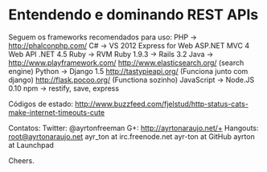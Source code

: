 Entendendo e dominando REST APIs
========

Seguem os frameworks recomendados para uso:
PHP -> http://phalconphp.com/
C#  -> VS 2012 Express for Web
       ASP.NET MVC 4 Web API
      .NET 4.5
Ruby -> RVM Ruby 1.9.3 -> Rails 3.2
Java -> http://www.playframework.com/
           http://www.elasticsearch.org/ (search engine)
Python -> Django 1.5
          http://tastypieapi.org/ (Funciona junto com django)
          http://flask.pocoo.org/ (Functiona sozinho)
JavaScript -> Node.JS 0.10
       npm -> restify, save, express

Códigos de estado:
http://www.buzzfeed.com/fjelstud/http-status-cats-make-internet-timeouts-cute

Contatos:
Twitter: @ayrtonfreeman
G+: http://ayrtonaraujo.net/+
Hangouts: root@ayrtonaraujo.net
ayr_ton at irc.freenode.net
ayr-ton at GitHub
ayrton at Launchpad

Cheers.
